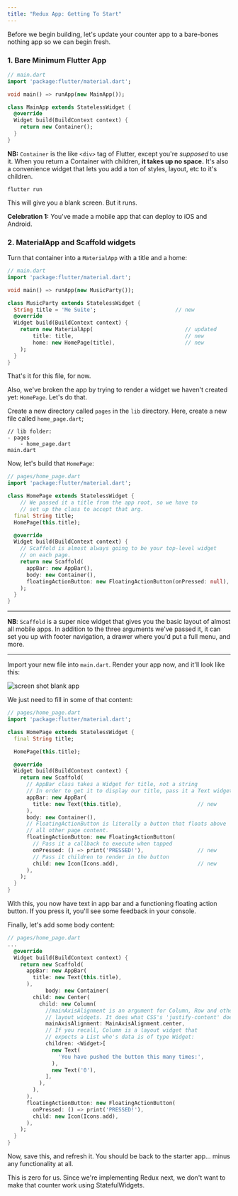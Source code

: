 ```yaml
---
title: "Redux App: Getting To Start"
---
```


Before we begin building, let's update your counter app to a bare-bones nothing app so we can begin fresh.

### 1. Bare Minimum Flutter App

```dart
// main.dart
import 'package:flutter/material.dart';

void main() => runApp(new MainApp());

class MainApp extends StatelessWidget {
  @override
  Widget build(BuildContext context) {
    return new Container();
  }
}
```

**NB:** `Container` is the like `<div>` tag of Flutter, except you're _supposed_ to use it. When you return a Container with children, **it takes up no space.** It's also a convenience widget that lets you add a ton of styles, layout, etc to it's children.

`flutter run`

This will give you a blank screen. But it runs.

**Celebration 1:** You've made a mobile app that can deploy to iOS and Android.

### 2. MaterialApp and Scaffold widgets

Turn that container into a `MaterialApp` with a title and a home:

```dart
// main.dart
import 'package:flutter/material.dart';

void main() => runApp(new MusicParty());

class MusicParty extends StatelessWidget {
  String title = 'Me Suite';                         // new
  @override
  Widget build(BuildContext context) {
    return new MaterialApp(                             // updated
        title: title,                                   // new
        home: new HomePage(title),                      // new
    );
  }
}
```

That's it for this file, for now.

Also, we've broken the app by trying to render a widget we haven't created yet: `HomePage`. Let's do that.

Create a new directory called `pages` in the `lib` directory. Here, create a new file called `home_page.dart`;

```
// lib folder:
- pages
    - home_page.dart
main.dart
```

Now, let's build that `HomePage`:

```dart
// pages/home_page.dart
import 'package:flutter/material.dart';

class HomePage extends StatelessWidget {
    // We passed it a title from the app root, so we have to
    // set up the class to accept that arg.
  final String title;
  HomePage(this.title);

  @override
  Widget build(BuildContext context) {
    // Scaffold is almost always going to be your top-level widget
    // on each page.
    return new Scaffold(
      appBar: new AppBar(),
      body: new Container(),
      floatingActionButton: new FloatingActionButton(onPressed: null),
    );
  }
}
```

---

**NB**: `Scaffold` is a super nice widget that gives you the basic layout of almost all mobile apps. In addition to the three arguments we've passed it, it can set you up with footer navigation, a drawer where you'd put a full menu, and more.

---

Import your new file into `main.dart`. Render your app now, and it'll look like this:

![screen shot blank app](https://res.cloudinary.com/ericwindmill/image/upload/c_scale,w_300/v1520028940/flutter_by_example/Simulator_Screen_Shot_-_iPhone_X_-_2018-03-02_at_14.11.41.png)

We just need to fill in some of that content:

```dart
// pages/home_page.dart
import 'package:flutter/material.dart';

class HomePage extends StatelessWidget {
  final String title;

  HomePage(this.title);

  @override
  Widget build(BuildContext context) {
    return new Scaffold(
      // AppBar class takes a Widget for title, not a string
      // In order to get it to display our title, pass it a Text widget
      appBar: new AppBar(
        title: new Text(this.title),                        // new
      ),
      body: new Container(),
      // FloatingActionButton is literally a button that floats above
      // all other page content.
      floatingActionButton: new FloatingActionButton(
        // Pass it a callback to execute when tapped
        onPressed: () => print('PRESSED!'),                 // new
        // Pass it children to render in the button
        child: new Icon(Icons.add),                         // new
      ),
    );
  }
}
```

With this, you now have text in app bar and a functioning floating action button. If you press it, you'll see some feedback in your console.

Finally, let's add some body content:

```dart
// pages/home_page.dart
...
  @override
  Widget build(BuildContext context) {
    return new Scaffold(
      appBar: new AppBar(
        title: new Text(this.title),
      ),
			body: new Container(
        child: new Center(
          child: new Column(
            //mainAxisAlignment is an argument for Column, Row and other
            // layout widgets. It does what CSS's 'justify-content' does
            mainAxisAlignment: MainAxisAlignment.center,
            // If you recall, Column is a layout widget that
            // expects a List who's data is of type Widget:
            children: <Widget>[
              new Text(
                'You have pushed the button this many times:',
              ),
              new Text('0'),
            ],
          ),
        ),
      ),
      floatingActionButton: new FloatingActionButton(
        onPressed: () => print('PRESSED!'),
        child: new Icon(Icons.add),
      ),
    );
  }
}
```

Now, save this, and refresh it. You should be back to the starter app... minus any functionality at all.

This is zero for us. Since we're implementing Redux next, we don't want to make that counter work using StatefulWidgets.
